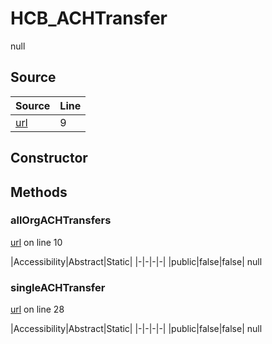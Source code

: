 # HCB_ACHTransfer

null
## Source
|Source|Line|
|-|-|
|[url](https://github.com/devramsean0/hcb.js/blob/b7b4779/src/api_endpoints/ACH_transfer.ts#L9)|9|
## Constructor
## Methods
### allOrgACHTransfers
[url](https://github.com/devramsean0/hcb.js/blob/b7b4779/src/api_endpoints/ACH_transfer.ts#L10) on line 10  

|Accessibility|Abstract|Static|
|-|-|-|-|
|public|false|false|
null

### singleACHTransfer
[url](https://github.com/devramsean0/hcb.js/blob/b7b4779/src/api_endpoints/ACH_transfer.ts#L28) on line 28  

|Accessibility|Abstract|Static|
|-|-|-|-|
|public|false|false|
null
